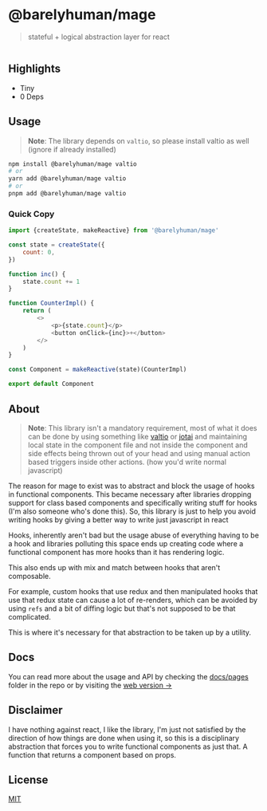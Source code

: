 # @barelyhuman/mage

> stateful + logical abstraction layer for react

<a class="badge" href="https://bundlephobia.com/package/@barelyhuman/mage"><img src="https://img.shields.io/bundlephobia/minzip/@barelyhuman/mage?label=bundle%20size&amp;style=flat&amp;colorA=000000&amp;colorB=000000" alt=""></a>

## Highlights

- Tiny
- 0 Deps

## Usage

> **Note**: The library depends on `valtio`, so please install valtio as well
> (ignore if already installed)

```sh
npm install @barelyhuman/mage valtio
# or
yarn add @barelyhuman/mage valtio
# or
pnpm add @barelyhuman/mage valtio
```

### Quick Copy

```js
import {createState, makeReactive} from '@barelyhuman/mage'

const state = createState({
	count: 0,
})

function inc() {
	state.count += 1
}

function CounterImpl() {
	return (
		<>
			<p>{state.count}</p>
			<button onClick={inc}>+</button>
		</>
	)
}

const Component = makeReactive(state)(CounterImpl)

export default Component
```

## About

> **Note**: This library isn't a mandatory requirement, most of what it does can
> be done by using something like [valtio](https://valtio.pmnd.rs) or
> [jotai](http://jotai.org) and maintaining local state in the component file
> and not inside the component and side effects being thrown out of your head
> and using manual action based triggers inside other actions. (how you'd write
> normal javascript)

The reason for mage to exist was to abstract and block the usage of hooks in
functional components. This became necessary after libraries dropping support
for class based components and specifically writing stuff for hooks (I'm also
someone who's done this). So, this library is just to help you avoid writing
hooks by giving a better way to write just javascript in react

Hooks, inherently aren't bad but the usage abuse of everything having to be a
hook and libraries polluting this space ends up creating code where a functional
component has more hooks than it has rendering logic.

This also ends up with mix and match between hooks that aren't composable.

For example, custom hooks that use redux and then manipulated hooks that use
that redux state can cause a lot of re-renders, which can be avoided by using
`refs` and a bit of diffing logic but that's not supposed to be that
complicated.

This is where it's necessary for that abstraction to be taken up by a utility.

## Docs

You can read more about the usage and API by checking the
[docs/pages](docs/pages) folder in the repo or by visiting the
[web version &rarr;](https://barelyhuman.github.io/mage/)

## Disclaimer

I have nothing against react, I like the library, I'm just not satisfied by the
direction of how things are done when using it, so this is a disciplinary
abstraction that forces you to write functional components as just that. A
function that returns a component based on props.

## License

[MIT](license)
